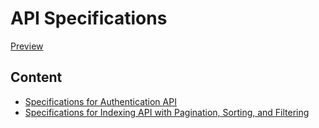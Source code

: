 # API Specifications

[Preview](https://htmlpreview.github.io/?https://raw.githubusercontent.com/emiketic/emiketic-starter-dev/master/docs/api-spec/index.html)

## Content

- [Specifications for Authentication API](./auth.apib)
- [Specifications for Indexing API with Pagination, Sorting, and Filtering](./indexing.apib)
